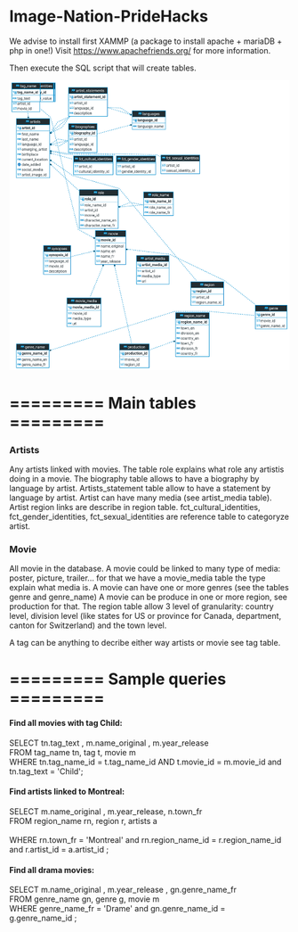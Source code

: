 # Image-Nation-PrideHacks

We advise to install first  XAMMP (a package to install apache + mariaDB + php in one!)
Visit https://www.apachefriends.org/ for more information.

Then execute the SQL script that will create tables.

![Alt text](images/imagenation_schema.png?raw=true "Schema")

# ========= Main tables =========

### Artists
 
Any artists linked with movies. The table role explains what role any artistis doing in a movie.
The biography table allows to have a biography by language by artist.
Artists_statement table allow to have a statement by language by artist.
Artist can have many media (see artist_media table).
Artist region links are describe in region table.
fct_cultural_identities, fct_gender_identities, fct_sexual_identities are reference table to categoryze artist.

### Movie
 
All movie in the database.
A movie could be linked to many type of media: poster, picture, trailer... for that we have a movie_media table the type explain what media is.
A movie can have one or more genres (see the tables genre and genre_name)
A movie can be produce in one or more region, see production for that.
The region table allow 3 level of granularity: country level, division level (like states for US or province for Canada, department, canton for Switzerland) and the town level.

A tag can be anything to decribe either way artists or movie see tag table.

# ========= Sample queries =========
 
#### Find all movies with tag Child:

SELECT tn.tag_text , m.name_original , m.year_release
<br>FROM tag_name tn, tag t, movie m
<br>WHERE tn.tag_name_id  = t.tag_name_id AND t.movie_id = m.movie_id
and tn.tag_text = 'Child';



#### Find artists linked to Montreal:

SELECT  m.name_original , m.year_release, n.town_fr
<br>FROM region_name rn, region r, artists a  
<br>WHERE rn.town_fr = 'Montreal' and rn.region_name_id  = r.region_name_id and r.artist_id = a.artist_id ;


#### Find all drama movies:

SELECT m.name_original , m.year_release , gn.genre_name_fr
<br>FROM genre_name gn, genre g, movie m
<br>WHERE genre_name_fr = 'Drame'
and gn.genre_name_id = g.genre_name_id
;

